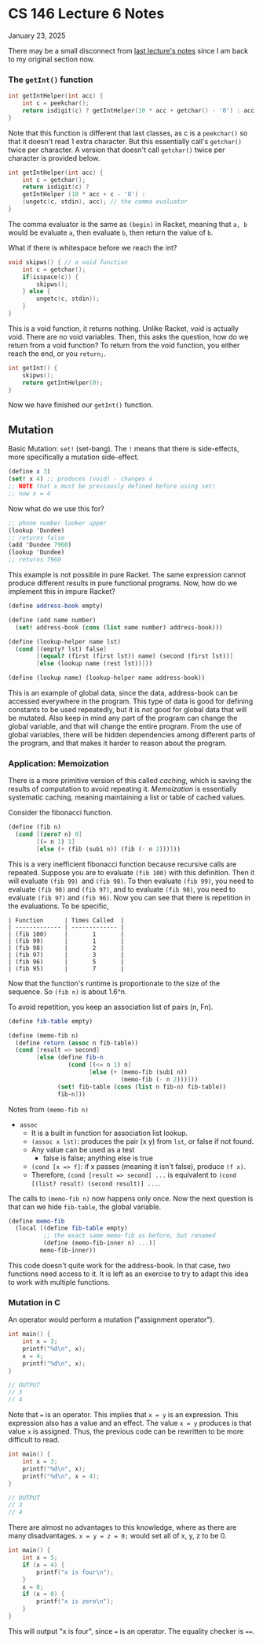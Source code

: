 # CS 146 Lecture 6 Notes

January 23, 2025

There may be a small disconnect from [last lecture's notes](./cs146-lecture5) since I am back to my original section now.

### The `getInt()` function

```c
int getIntHelper(int acc) {
	int c = peekchar();
	return isdigit(c) ? getIntHelper(10 * acc + getchar() - '0') : acc;
}
```

Note that this function is different that last classes, as c is a `peekchar()` so that it doesn't read 1 extra character. But this essentially call's `getchar()` twice per character. A version that doesn't call `getchar()` twice per character is provided below.

```c
int getIntHelper(int acc) {
	int c = getchar();
	return isdigit(c) ? 
	getIntHelper (10 * acc + c - '0') : 
	(ungetc(c, stdin), acc); // the comma evaluator
}
```

The comma evaluator is the same as `(begin)` in Racket, meaning that `a, b` would be evaluate `a`, then evaluate `b`, then return the value of `b`. 

What if there is whitespace before we reach the int?

```c
void skipws() { // a void function
	int c = getchar();
	if(isspace(c)) {
		skipws();
	} else {
		ungetc(c, stdin));
	}
}
```

This is a void function, it returns nothing. Unlike Racket, void is actually void. There are no void variables. Then, this asks the question, how do we return from a void function? To return from the void function, you either reach the end, or you `return;`.

```c
int getInt() {
	skipws();
	return getIntHelper(0);
}
```

Now we have finished our `getInt()` function.

## Mutation
Basic Mutation: `set!` (set-bang). The `!` means that there is side-effects, more specifically a mutation side-effect.

```scheme
(define x 3)
(set! x 4) ;; produces (void) - changes ∂
;; NOTE that x must be previously defined before using set!
;; now x = 4
```

Now what do we use this for?

```scheme
;; phone number looker upper
(lookup 'Dundee)
;; returns false
(add 'Dundee 7960)
(lookup 'Dundee)
;; returns 7960
```

This example is not possible in pure Racket. The same expression cannot produce different results in pure functional programs. Now, how do we implement this in impure Racket?

```scheme
(define address-book empty)

(define (add name number) 
  (set! address-book (cons (list name number) address-book)))

(define (lookup-helper name lst)
  (cond [(empty? lst) false]
	    [(equal? (first (first lst)) name) (second (first lst))]
	    [else (lookup name (rest lst))]))

(define (lookup name) (lookup-helper name address-book))
```

This is an example of global data, since the data, address-book can be accessed everywhere in the program. This type of data is good for defining constants to be used repeatedly, but it is *not* good for global data that will be mutated. Also keep in mind any part of the program can change the global variable, and that will change the entire program. From the use of global variables, there will be hidden dependencies among different parts of the program, and that makes it harder to reason about the program.

### Application: Memoization
There is a more primitive version of this called *caching*, which is saving the results of computation to avoid repeating it. *Memoization* is essentially systematic caching, meaning maintaining a list or table of cached values.

Consider the fibonacci function.

```scheme
(define (fib n)
  (cond [(zero? n) 0]
		[(= n 1) 1]
		[else (+ (fib (sub1 n)) (fib (- n 2)))]))
```

This is a very inefficient fibonacci function because recursive calls are repeated. Suppose you are to evaluate `(fib 100)` with this definition. Then it will evaluate `(fib 99) `and `(fib 98)`. To then evaluate `(fib 99)`, you need to evaluate `(fib 98)` and `(fib 97)`, and to evaluate `(fib 98)`, you need to evaluate `(fib 97)` and `(fib 96)`. Now you can see that there is repetition in the evaluations. To be specific, 
```
| Function      | Times Called  |
| ------------- | ------------- |
| (fib 100)     |       1       |
| (fib 99)      |       1       |
| (fib 98)      |       2       |
| (fib 97)      |       3       |
| (fib 96)      |       5       |
| (fib 95)      |       7       |
```

Now that the function's runtime is proportionate to the size of the sequence. So `(fib n)` is about 1.6^n. 

To avoid repetition, you keep an association list of pairs (n, Fn).

```scheme
(define fib-table empty)

(define (memo-fib n)
  (define return (assoc n fib-table))
  (cond [result => second]
        [else (define fib-n
                 (cond [(<= n 1) n]
                       [else (+ (memo-fib (sub1 n))
                                (memo-fib (- n 2)))]))
              (set! fib-table (cons (list n fib-n) fib-table))
              fib-n]))
```

Notes from `(memo-fib n)`
- `assoc`
	- It is a built in function for association list lookup.
	- `(assoc x lst)`: produces the pair (x y) from `lst`, or false if not found.
	- Any value can be used as a test
		- false is false; anything else is true
	- `(cond [x => f]`: if x passes (meaning it isn't false), produce `(f x)`.
	- Therefore, `(cond [result => second] ...` is equivalent to `(cond [(list? result) (second result)] ...`.

The calls to `(memo-fib n)` now happens only once. Now the next question is that can we hide `fib-table`, the global variable.

```scheme
(define memo-fib
  (local [(define fib-table empty)
          ;; the exact same memo-fib as before, but renamed
          (define (memo-fib-inner n) ...)]
         memo-fib-inner))
```

This code doesn't quite work for the address-book. In that case, two functions need access to it. It is left as an exercise to try to adapt this idea to work with multiple functions.

### Mutation in C
An operator would perform a mutation ("assignment operator").

```c
int main() {
	int x = 3;
	printf("%d\n", x);
	x = 4;
	printf("%d\n", x);
}

// OUTPUT
// 3
// 4
```

Note that `=` is an operator. This implies that `x = y` is an expression. This expression also has a value and an effect. The value `x = y` produces is that value `x` is assigned. Thus, the previous code can be rewritten to be more difficult to read.

```c
int main() {
	int x = 3;
	printf("%d\n", x);
	printf("%d\n", x = 4);
}

// OUTPUT
// 3
// 4

```

There are almost no advantages to this knowledge, where as there are many disadvantages. `x = y = z = 0;` would set all of x, y, z to be 0. 

```c
int main() {
	int x = 5;
	if (x = 4) {
		printf("x is four\n");
	}
	x = 0;
	if (x = 0) {
		printf("x is zero\n");
	}
}
```

This will output "x is four", since `=` is an operator. The equality checker is `==`.

